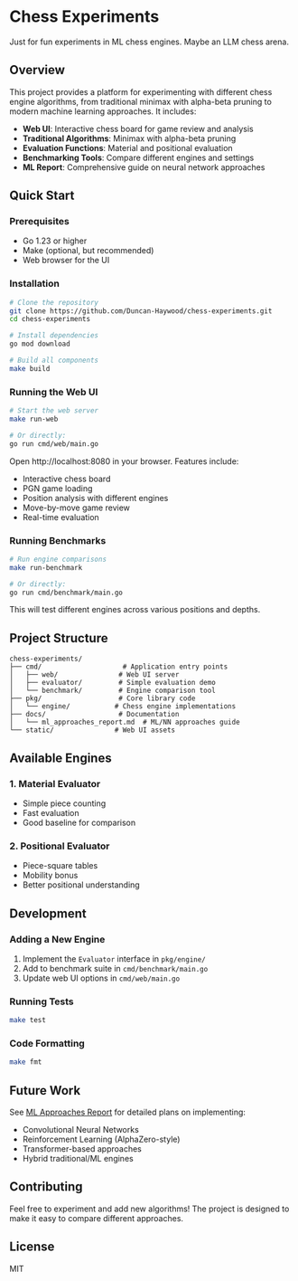# Chess Experiments

Just for fun experiments in ML chess engines. Maybe an LLM chess arena.

## Overview

This project provides a platform for experimenting with different chess engine algorithms, from traditional minimax with alpha-beta pruning to modern machine learning approaches. It includes:

- **Web UI**: Interactive chess board for game review and analysis
- **Traditional Algorithms**: Minimax with alpha-beta pruning
- **Evaluation Functions**: Material and positional evaluation
- **Benchmarking Tools**: Compare different engines and settings
- **ML Report**: Comprehensive guide on neural network approaches

## Quick Start

### Prerequisites

- Go 1.23 or higher
- Make (optional, but recommended)
- Web browser for the UI

### Installation

```bash
# Clone the repository
git clone https://github.com/Duncan-Haywood/chess-experiments.git
cd chess-experiments

# Install dependencies
go mod download

# Build all components
make build
```

### Running the Web UI

```bash
# Start the web server
make run-web

# Or directly:
go run cmd/web/main.go
```

Open http://localhost:8080 in your browser. Features include:
- Interactive chess board
- PGN game loading
- Position analysis with different engines
- Move-by-move game review
- Real-time evaluation

### Running Benchmarks

```bash
# Run engine comparisons
make run-benchmark

# Or directly:
go run cmd/benchmark/main.go
```

This will test different engines across various positions and depths.

## Project Structure

```
chess-experiments/
├── cmd/                    # Application entry points
│   ├── web/               # Web UI server
│   ├── evaluator/         # Simple evaluation demo
│   └── benchmark/         # Engine comparison tool
├── pkg/                   # Core library code
│   └── engine/           # Chess engine implementations
├── docs/                  # Documentation
│   └── ml_approaches_report.md  # ML/NN approaches guide
└── static/               # Web UI assets
```

## Available Engines

### 1. Material Evaluator
- Simple piece counting
- Fast evaluation
- Good baseline for comparison

### 2. Positional Evaluator
- Piece-square tables
- Mobility bonus
- Better positional understanding

## Development

### Adding a New Engine

1. Implement the `Evaluator` interface in `pkg/engine/`
2. Add to benchmark suite in `cmd/benchmark/main.go`
3. Update web UI options in `cmd/web/main.go`

### Running Tests

```bash
make test
```

### Code Formatting

```bash
make fmt
```

## Future Work

See [ML Approaches Report](docs/ml_approaches_report.md) for detailed plans on implementing:
- Convolutional Neural Networks
- Reinforcement Learning (AlphaZero-style)
- Transformer-based approaches
- Hybrid traditional/ML engines

## Contributing

Feel free to experiment and add new algorithms! The project is designed to make it easy to compare different approaches.

## License

MIT
